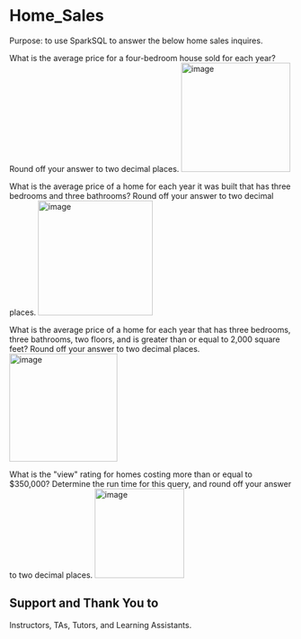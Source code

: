 # Home_Sales
Purpose: to use SparkSQL to answer the below home sales inquires. 

What is the average price for a four-bedroom house sold for each year? Round off your answer to two decimal places.
<img width="194" alt="image" src="https://github.com/kaka51/Home_Sales/assets/118244319/a2302c93-9c98-4966-888f-92665aad507c">

What is the average price of a home for each year it was built that has three bedrooms and three bathrooms? Round off your answer to two decimal places.
<img width="204" alt="image" src="https://github.com/kaka51/Home_Sales/assets/118244319/06319e14-430a-4ae9-a6e2-b8f399195ecc">

What is the average price of a home for each year that has three bedrooms, three bathrooms, two floors, and is greater than or equal to 2,000 square feet? Round off your answer to two decimal places.
<img width="192" alt="image" src="https://github.com/kaka51/Home_Sales/assets/118244319/cfc3460d-3797-4bad-a70a-30270a3f9a78">

What is the "view" rating for homes costing more than or equal to $350,000? Determine the run time for this query, and round off your answer to two decimal places.
<img width="159" alt="image" src="https://github.com/kaka51/Home_Sales/assets/118244319/962bc7fc-6134-4d72-a91c-3e768b534760">

## Support and Thank You to
Instructors, TAs, Tutors, and Learning Assistants.
